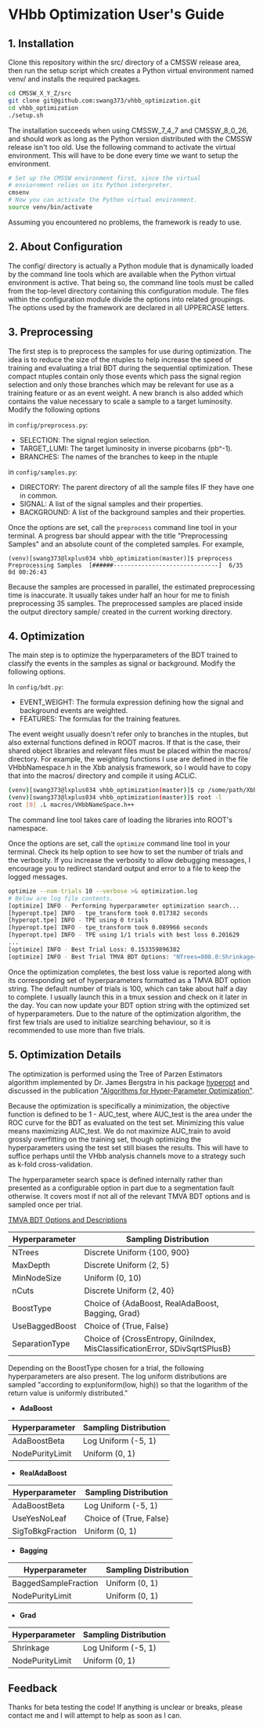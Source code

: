# VHbb Optimization User's Guide

## 1. Installation

Clone this repository within the src/ directory of a CMSSW release area, then run the setup script which creates a Python virtual environment named venv/ and installs the required packages.

```bash
cd CMSSW_X_Y_Z/src
git clone git@github.com:swang373/vhbb_optimization.git
cd vhbb_optimization
./setup.sh
```

The installation succeeds when using CMSSW_7_4_7 and CMSSW_8_0_26, and should work as long as the Python version distributed with the CMSSW release isn't too old. Use the following command to activate the virtual environment. This will have to be done every time we want to setup the environment.

```bash
# Set up the CMSSW environment first, since the virtual
# enviornment relies on its Python interpreter.
cmsenv
# Now you can activate the Python virtual environment.
source venv/bin/activate
```

Assuming you encountered no problems, the framework is ready to use.

## 2. About Configuration

The config/ directory is actually a Python module that is dynamically loaded by the command line tools which are available when the Python virtual environment is active. That being so, the command line tools must be called from the top-level directory containing this configuration module. The files within the configuration module divide the options into related groupings. The options used by the framework are declared in all UPPERCASE letters.

## 3. Preprocessing

The first step is to preprocess the samples for use during optimization. The idea is to reduce the size of the ntuples to help increase the speed of training and evaluating a trial BDT during the sequential optimization. These compact ntuples contain only those events which pass the signal region selection and only those branches which may be relevant for use as a training feature or as an event weight. A new branch is also added which contains the value necessary to scale a sample to a target luminosity. Modify the following options

in `config/preprocess.py`:
- SELECTION: The signal region selection.
- TARGET_LUMI: The target luminosity in inverse picobarns (pb^-1).
- BRANCHES: The names of the branches to keep in the ntuple

in `config/samples.py`:
- DIRECTORY: The parent directory of all the sample files IF they have one in common.
- SIGNAL: A list of the signal samples and their properties.
- BACKGROUND: A list of the background samples and their properties.

Once the options are set, call the `preprocess` command line tool in your terminal. A progress bar should appear with the title "Preprocessing Samples" and an absolute count of the completed samples. For example,

```
(venv)[swang373@lxplus034 vhbb_optimization(master)]$ preprocess 
Preprocessing Samples  [######------------------------------]  6/35  0d 00:26:43
```

Because the samples are processed in parallel, the estimated preprocessing time is inaccurate. It usually takes under half an hour for me to finish preprocessing 35 samples. The preprocessed samples are placed inside the output directory sample/ created in the current working directory.

## 4. Optimization

The main step is to optimize the hyperparameters of the BDT trained to classify the events in the samples as signal or background. Modify the following options.

In `config/bdt.py`:
- EVENT_WEIGHT: The formula expression defining how the signal and background events are weighted.
- FEATURES: The formulas for the training features.

The event weight usually doesn't refer only to branches in the ntuples, but also external functions defined in ROOT macros. If that is the case, their shared object libraries and relevant files must be placed within the macros/ directory. For example, the weighting functions I use are defined in the file VHbbNamespace.h in the Xbb analysis framework, so I would have to copy that into the macros/ directory and compile it using ACLiC.

```bash
(venv)[swang373@lxplus034 vhbb_optimization(master)]$ cp /some/path/Xbb/interface/VHbbNamespace.h macros/
(venv)[swang373@lxplus034 vhbb_optimization(master)]$ root -l
root [0] .L macros/VHbbNameSpace.h++
```

The command line tool takes care of loading the libraries into ROOT's namespace.

Once the options are set, call the `optimize` command line tool in your terminal. Check its help option to see how to set the number of trials and the verbosity. If you increase the verbosity to allow debugging messages, I encourage you to redirect standard output and error to a file to keep the logged messages.

```bash
optimize --num-trials 10 --verbose >& optimization.log
# Below are log file contents.
[optimize] INFO - Performing hyperparameter optimization search...
[hyperopt.tpe] INFO - tpe_transform took 0.017382 seconds
[hyperopt.tpe] INFO - TPE using 0 trials
[hyperopt.tpe] INFO - tpe_transform took 0.089966 seconds
[hyperopt.tpe] INFO - TPE using 1/1 trials with best loss 0.201629
...
[optimize] INFO - Best Trial Loss: 0.153359896382
[optimize] INFO - Best Trial TMVA BDT Options: "NTrees=808.0:Shrinkage=0.218553351247:nCuts=29.0:Grad_NodePurityLimit=0.675205542335:MinNodeSize=3.97883370835:UseBaggedBoost=True:MaxDepth=5.0:BoostType=Grad:SeparationType=SDivSqrtSPlusB"
```

Once the optimization completes, the best loss value is reported along with its corresponding set of hyperparameters formatted as a TMVA BDT option string. The default number of trials is 100, which can take about half a day to complete. I usually launch this in a tmux session and check on it later in the day. You can now update your BDT option string with the optimized set of hyperparameters. Due to the nature of the optimization algorithm, the first few trials are used to initialize searching behaviour, so it is recommended to use more than five trials.

## 5. Optimization Details

The optimization is performed using the Tree of Parzen Estimators algorithm implemented by Dr. James Bergstra in his package [hyperopt](https://hyperopt.github.io/hyperopt/) and discussed in the publication ["Algorithms for Hyper-Parameter Optimization"](https://papers.nips.cc/paper/4443-algorithms-for-hyper-parameter-optimization.pdf). 

Because the optimization is specifically a minimization, the objective function is defined to be 1 - AUC_test, where AUC_test is the area under the ROC curve for the BDT as evaluated on the test set. Minimizing this value means maximizing AUC_test. We do not maximize AUC_train to avoid grossly overfitting on the training set, though optimizing the hyperparameters using the test set still biases the results. This will have to suffice perhaps until the VHbb analysis channels move to a strategy such as k-fold cross-validation.

The hyperparameter search space is defined internally rather than presented as a configurable option in part due to a segmentation fault otherwise. It covers most if not all of the relevant TMVA BDT options and is sampled once per trial.

[TMVA BDT Options and Descriptions](https://tmva.sourceforge.net/optionRef.html#MVA::BDT)

Hyperparameter | Sampling Distribution
--- | ---
NTrees | Discrete Uniform {100, 900}
MaxDepth | Discrete Uniform {2, 5}
MinNodeSize | Uniform (0, 10)
nCuts | Discrete Uniform {2, 40}
BoostType | Choice of {AdaBoost, RealAdaBoost, Bagging, Grad}
UseBaggedBoost | Choice of {True, False}
SeparationType | Choice of {CrossEntropy, GiniIndex, MisClassificationError, SDivSqrtSPlusB}

Depending on the BoostType chosen for a trial, the following hyperparameters are also present. The log uniform distributions are sampled "according to exp(uniform(low, high)) so that the logarithm of the return value is uniformly distributed."

- **AdaBoost**

Hyperparameter | Sampling Distribution
--- | ---
AdaBoostBeta | Log Uniform (-5, 1)
NodePurityLimit | Uniform (0, 1)

- **RealAdaBoost**

Hyperparameter | Sampling Distribution
--- | ---
AdaBoostBeta | Log Uniform (-5, 1)
UseYesNoLeaf | Choice of {True, False}
SigToBkgFraction | Uniform (0, 1)

- **Bagging**

Hyperparameter | Sampling Distribution
--- | ---
BaggedSampleFraction | Uniform (0, 1)
NodePurityLimit | Uniform (0, 1)

- **Grad**

Hyperparameter | Sampling Distribution
--- | ---
Shrinkage | Log Uniform (-5, 1)
NodePurityLimit | Uniform (0, 1)

## Feedback
Thanks for beta testing the code! If anything is unclear or breaks, please contact me and I will attempt to help as soon as I can.
